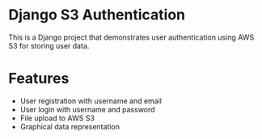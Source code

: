 # Django S3 Authentication

This is a Django project that demonstrates user authentication using AWS S3 for storing user data.

# Features

- User registration with username and email
- User login with username and password
- File upload to AWS S3
- Graphical data representation
